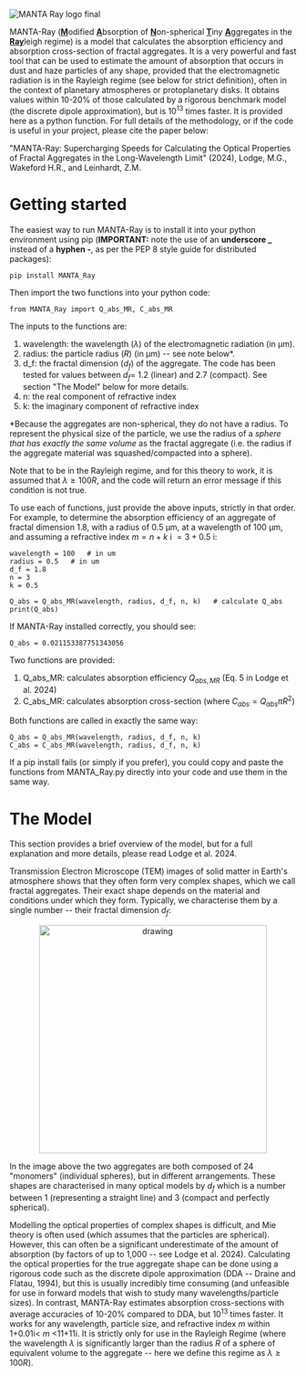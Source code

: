 ![MANTA Ray logo final](https://github.com/user-attachments/assets/daace825-8432-44ba-a673-0f6d441a3116)

MANTA-Ray (<ins>**M**</ins>odified <ins>**A**</ins>bsorption of <ins>**N**</ins>on-spherical <ins>**T**</ins>iny <ins>**A**</ins>ggregates in the <ins>**Ray**</ins>leigh regime) is a model that calculates the absorption efficiency and absorption cross-section of fractal aggregates. It is a very powerful and fast tool that can be used to estimate the amount of absorption that occurs in dust and haze particles of any shape, provided that the electromagnetic radiation is in the Rayleigh regime (see below for strict definition), often in the context of planetary atmospheres or protoplanetary disks. It obtains values within 10-20% of those calculated by a rigorous benchmark model (the discrete dipole approximation), but is $10^{13}$ times faster. It is provided here as a python function. For full details of the methodology, or if the code is useful in your project, please cite the paper below:

  "MANTA-Ray: Supercharging Speeds for Calculating the Optical Properties of Fractal Aggregates in the Long-Wavelength Limit" (2024), Lodge, M.G., Wakeford H.R., and Leinhardt, Z.M.

# Getting started

The easiest way to run MANTA-Ray is to install it into your python environment using pip (**IMPORTANT:** note the use of an **underscore _** instead of a **hyphen -**, as per the PEP 8 style guide for distributed packages):

	pip install MANTA_Ray

Then import the two functions into your python code:

	from MANTA_Ray import Q_abs_MR, C_abs_MR

The inputs to the functions are:

1) wavelength: the wavelength ($\lambda$) of the electromagnetic radiation (in μm).
2) radius: the particle radius ($R$) (in μm) -- see note below*.
3) d_f: the fractal dimension ($d_f$) of the aggregate. The code has been tested for values between $d_f=$ 1.2 (linear) and 2.7 (compact). See section "The Model" below for more details.
4) n: the real component of refractive index
5) k: the imaginary component of refractive index

*Because the aggregates are non-spherical, they do not have a radius. To represent the physical size of the particle, we use the radius of a <i>sphere that has exactly the same volume</i> as the fractal aggregate (i.e. the radius if the aggregate material was squashed/compacted into a sphere). 

Note that to be in the Rayleigh regime, and for this theory to work, it is assumed that $\lambda \geq 100R$, and the code will return an error message if this condition is not true.

To use each of functions, just provide the above inputs, strictly in that order. For example, to determine the absorption efficiency of an aggregate of fractal dimension 1.8, with a radius of 0.5 μm, at a wavelength of 100 μm, and assuming a refractive index $m=n+k$ i $=3+0.5$ i:

	wavelength = 100   # in um
 	radius = 0.5   # in um
	d_f = 1.8		
 	n = 3
	k = 0.5
	
	Q_abs = Q_abs_MR(wavelength, radius, d_f, n, k)   # calculate Q_abs
	print(Q_abs)
 
If MANTA-Ray installed correctly, you should see:

	Q_abs = 0.021153387751343056  

Two functions are provided:

1) Q_abs_MR: calculates absorption efficiency $Q_{abs,MR}$ (Eq. 5 in Lodge et al. 2024)
2) C_abs_MR: calculates absorption cross-section (where $C_{abs}=Q_{abs} \pi R^2$)

Both functions are called in exactly the same way:

	Q_abs = Q_abs_MR(wavelength, radius, d_f, n, k)
	C_abs = C_abs_MR(wavelength, radius, d_f, n, k)

If a pip install fails (or simply if you prefer), you could copy and paste the functions from MANTA_Ray.py directly into your code and use them in the same way.

# The Model

This section provides a brief overview of the model, but for a full explanation and more details, please read Lodge et al. 2024. 

Transmission Electron Microscope (TEM) images of solid matter in Earth's atmosphere shows that they often form very complex shapes, which we call fractal aggregates. Their exact shape depends on the material and conditions under which they form. Typically, we characterise them by a single number -- their fractal dimension $d_f$:

<p align="center">
  <img src="https://github.com/user-attachments/assets/7060caea-1465-45dd-9f64-74a351b0733b" alt="drawing" width="400" />
</p>

In the image above the two aggregates are both composed of 24 "monomers" (individual spheres), but in different arrangements. These shapes are characterised in many optical models by $d_f$ which is a number between 1 (representing a straight line) and 3 (compact and perfectly spherical).

Modelling the optical properties of complex shapes is difficult, and Mie theory is often used (which assumes that the particles are spherical). However, this can often be a significant underestimate of the amount of absorption (by factors of up to 1,000 -- see Lodge et al. 2024). Calculating the optical properties for the true aggregate shape can be done using a rigorous code such as the discrete dipole approximation (DDA -- Draine and Flatau, 1994), but this is usually incredibly time consuming (and unfeasible for use in forward models that wish to study many wavelengths/particle sizes). In contrast, MANTA-Ray estimates absorption cross-sections with average accuracies of 10-20% compared to DDA, but $10^{13}$ times faster. It works for any wavelength, particle size, and refractive index $m$ within 1+0.01i< $m$ <11+11i. It is strictly only for use in the Rayleigh Regime (where the wavelength $\lambda$ is significantly larger than the radius $R$ of a sphere of equivalent volume to the aggregate -- here we define this regime as $\lambda \geq 100R$).
